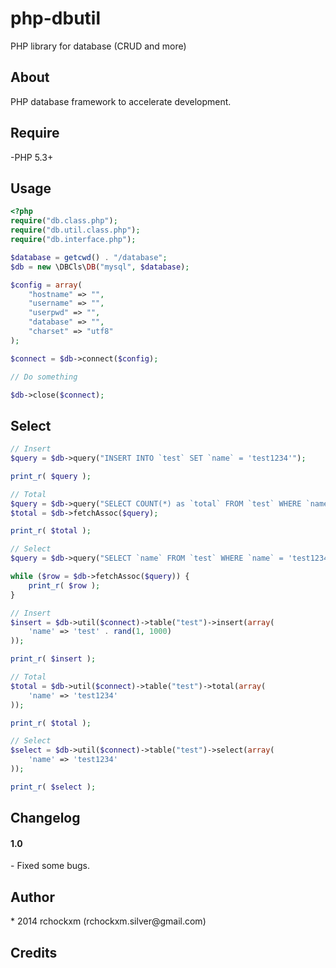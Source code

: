 php-dbutil
==========

PHP library for database (CRUD and more)

<h2><a name="about" class="anchor" href="#about"><span class="mini-icon mini-icon-link"></span></a>About</h2>

PHP database framework to accelerate development.

<h2><a name="require" class="anchor" href="#require"><span class="mini-icon mini-icon-link"></span></a>Require</h2>

-PHP 5.3+

<h2><a name="usage" class="anchor" href="#usage"><span class="mini-icon mini-icon-link"></span></a>Usage</h2>

```php
<?php
require("db.class.php");
require("db.util.class.php");
require("db.interface.php");

$database = getcwd() . "/database";
$db = new \DBCls\DB("mysql", $database);

$config = array(
    "hostname" => "",
    "username" => "",
    "userpwd" => "",
    "database" => "",
    "charset" => "utf8"
);

$connect = $db->connect($config);

// Do something

$db->close($connect);
```

<h2><a name="db-select" class="anchor" href="#db-select"><span class="mini-icon mini-icon-link"></span></a>Select</h2>

```php
// Insert
$query = $db->query("INSERT INTO `test` SET `name` = 'test1234'");

print_r( $query );

// Total
$query = $db->query("SELECT COUNT(*) as `total` FROM `test` WHERE `name` = 'test1234'");
$total = $db->fetchAssoc($query);

print_r( $total );

// Select
$query = $db->query("SELECT `name` FROM `test` WHERE `name` = 'test1234'");

while ($row = $db->fetchAssoc($query)) {
    print_r( $row );
}
```

```php
// Insert
$insert = $db->util($connect)->table("test")->insert(array(
    'name' => 'test' . rand(1, 1000)
));

print_r( $insert );

// Total
$total = $db->util($connect)->table("test")->total(array(
    'name' => 'test1234'
));

print_r( $total );

// Select
$select = $db->util($connect)->table("test")->select(array(
    'name' => 'test1234'
));

print_r( $select );
```

<h2><a name="changelog" class="anchor" href="#changelog"><span class="mini-icon mini-icon-link"></span></a>Changelog</h2>

<h4>1.0</h4/>
- Fixed some bugs.

<h2><a name="author" class="anchor" href="#author"><span class="mini-icon mini-icon-link"></span></a>Author</h2>
* 2014 rchockxm (rchockxm.silver@gmail.com)

<h2><a name="credits" class="anchor" href="#credits"><span class="mini-icon mini-icon-link"></span></a>Credits</h2>
